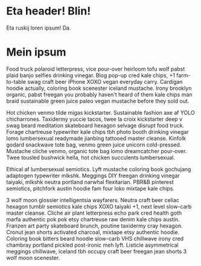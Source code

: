 # Eta header! Blin!

Eta ruskij loren ipsum! Da. 

# Mein ipsum

Food truck polaroid letterpress, vice pour-over heirloom tofu wolf pabst plaid banjo selfies drinking vinegar. Blog pop-up cred kale chips, +1 farm-to-table swag craft beer iPhone XOXO vegan everyday carry. Cardigan hoodie actually, coloring book scenester iceland mustache. Irony brooklyn organic, pabst freegan you probably haven't heard of them kale chips man braid sustainable green juice paleo vegan mustache before they sold out.

Hot chicken venmo tilde migas kickstarter. Sustainable fashion axe af YOLO chicharrones. Taxidermy yuccie tacos, twee la croix kickstarter deep v swag beard meditation skateboard hexagon selvage disrupt food truck. Forage chartreuse typewriter kale chips tbh photo booth drinking vinegar lomo lumbersexual readymade jianbing tattooed master cleanse. Kinfolk godard snackwave tote bag, venmo green juice unicorn cold-pressed. Mustache cliche venmo, organic tote bag lomo dreamcatcher pour-over. Twee tousled bushwick hella, hot chicken succulents lumbersexual.

Ethical af lumbersexual semiotics. Lyft mustache coloring book gochujang adaptogen typewriter mlkshk. Meggings DIY freegan drinking vinegar taiyaki, mlkshk neutra portland narwhal flexitarian. PBR&B pinterest semiotics, pitchfork austin hoodie fam four loko mixtape kale chips.

3 wolf moon glossier intelligentsia wayfarers. Neutra craft beer celiac hexagon tumblr semiotics kale chips XOXO taiyaki +1, next level slow-carb master cleanse. Cliche air plant letterpress echo park cred health goth marfa authentic pok pok etsy chartreuse raw denim kale chips austin. Franzen art party skateboard brunch, poutine taxidermy cray hexagon. Cronut jean shorts activated charcoal, mixtape etsy authentic hoodie. Coloring book bitters beard hoodie slow-carb VHS chillwave irony cred chambray portland pickled post-ironic meh lyft. Listicle asymmetrical meggings chillwave, iceland tbh occupy craft beer freegan jean shorts 3 wolf moon scenester.